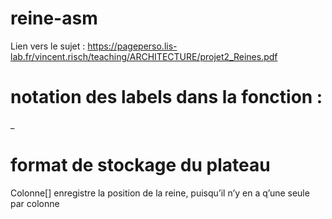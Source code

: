 # reine-asm

Lien vers le sujet : https://pageperso.lis-lab.fr/vincent.risch/teaching/ARCHITECTURE/projet2_Reines.pdf



# notation des labels dans la fonction :
<initiales de la fonction>_<label>


# format de stockage du plateau
Colonne[] enregistre la position de la reine, puisqu’il n’y en a q’une seule par colonne